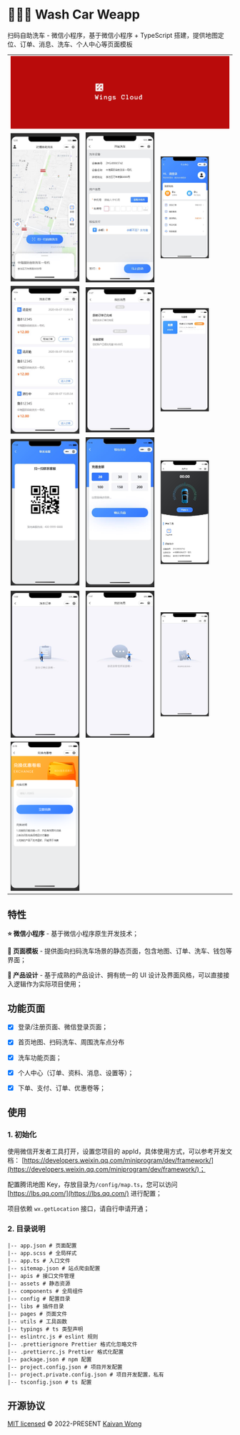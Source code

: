 # 🚙🚙🚙 Wash Car Weapp

扫码自助洗车 - 微信小程序，基于微信小程序 + TypeScript 搭建，提供地图定位、订单、消息、洗车、个人中心等页面模板

<table>
  <tr>
    <td colspan="3"> <img width="100%" src="./.readme/banner.svg"></td>
  </tr>
  <tr>
    <td style="width:33%"><img width="100%" src="./.readme/home.jpg"></td>
    <td style="width:33%"><img width="100%" src="./.readme/submit.jpg"></td>
    <td style="width:33%"><img width="70%" src="./.readme/mine.jpg"></td>
  </tr>
  <tr>
    <td style="width:33%"><img width="100%" src="./.readme/order.jpg"></td>
    <td style="width:33%"><img width="100%" src="./.readme/message.jpg"></td>
    <td style="width:33%"><img width="70%" src="./.readme/discount.jpg"></td>
  </tr>
  <tr>
    <td style="width:33%"><img width="100%" src="./.readme/service.jpg"></td>
    <td style="width:33%"><img width="100%" src="./.readme/pay.jpg"></td>
    <td style="width:33%"><img width="70%" src="./.readme/wash.jpg"></td>
  </tr>
  <tr>
    <td style="width:33%"><img width="100%" src="./.readme/no-order.jpg"></td>
    <td style="width:33%"><img width="100%" src="./.readme/no-message.jpg"></td>
    <td style="width:33%"><img width="70%" src="./.readme/no-discount.jpg"></td>
  </tr>
  <tr>
    <td style="width:33%"><img width="100%" src="./.readme/discount-exchange.jpg"></td>
  </tr>
</table>

## 特性

**⭐ 微信小程序** - 基于微信小程序原生开发技术；

**🧱 页面模板** - 提供面向扫码洗车场景的静态页面，包含地图、订单、洗车、钱包等界面；

**💎 产品设计** - 基于成熟的产品设计、拥有统一的 UI 设计及界面风格，可以直接接入逻辑作为实际项目使用；

## 功能页面

- [x] 登录/注册页面、微信登录页面；

- [x] 首页地图、扫码洗车、周围洗车点分布

- [x] 洗车功能页面；

- [x] 个人中心（订单、资料、消息、设置等）；

- [x] 下单、支付、订单、优惠卷等；

## 使用

### 1. 初始化

使用微信开发者工具打开，设置您项目的 appId，具体使用方式，可以参考开发文档： [https://developers.weixin.qq.com/miniprogram/dev/framework/](https://developers.weixin.qq.com/miniprogram/dev/framework/)；

配置腾讯地图 Key，存放目录为`/config/map.ts`，您可以访问 [https://lbs.qq.com/](https://lbs.qq.com/) 进行配置；

项目依赖 `wx.getLocation` 接口，请自行申请开通；

### 2. 目录说明

```
|-- app.json # 页面配置
|-- app.scss # 全局样式
|-- app.ts # 入口文件
|-- sitemap.json # 站点爬虫配置
|-- apis # 接口文件管理
|-- assets # 静态资源
|-- components # 全局组件
|-- config # 配置目录
|-- libs # 插件目录
|-- pages # 页面文件
|-- utils # 工具函数
|-- typings # ts 类型声明
|-- eslintrc.js # eslint 规则
|-- .prettierignore Prettier 格式化忽略文件
|-- .prettierrc.js Prettier 格式化配置
|-- package.json # npm 配置
|-- project.config.json # 项目开发配置
|-- project.private.config.json # 项目开发配置，私有
|-- tsconfig.json # ts 配置
```

## 开源协议

[MIT licensed](./LICENSE) © 2022-PRESENT [Kaivan Wong](https://github.com/kaivanwong)
